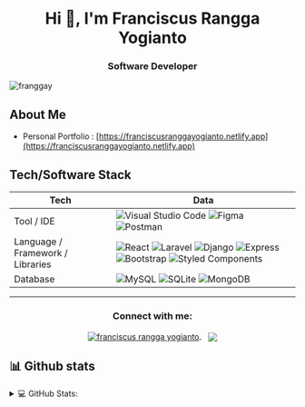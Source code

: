 <h1 align="center">Hi 👋, I'm Franciscus Rangga Yogianto</h1>
<h3 align="center">Software Developer</h3>

<p align="left"> 
    <img src="https://komarev.com/ghpvc/?username=franggay&label=Profile%20views&color=0e75b6&style=flat" alt="franggay" /> 
</p>

## About Me
- Personal Portfolio :  [https://franciscusranggayogianto.netlify.app](https://franciscusranggayogianto.netlify.app)


## Tech/Software Stack
Tech                     | Data  
-------------------------|------
Tool / IDE               | ![Visual Studio Code](https://img.shields.io/badge/Visual%20Studio%20Code-0078d7.svg?style=for-the-badge&logo=visual-studio-code&logoColor=white) ![Figma](https://img.shields.io/badge/figma-%23F24E1E.svg?style=for-the-badge&logo=figma&logoColor=white) ![Postman](https://img.shields.io/badge/Postman-FF6C37?style=for-the-badge&logo=postman&logoColor=white)
Language / Framework / Libraries        | ![React](https://img.shields.io/badge/react-%2320232a.svg?style=for-the-badge&logo=react&logoColor=%2361DAFB) ![Laravel](https://img.shields.io/badge/laravel-%23FF2D20.svg?style=for-the-badge&logo=laravel&logoColor=white) ![Django](https://img.shields.io/badge/django-%23092E20.svg?style=for-the-badge&logo=django&logoColor=white) ![Express](https://img.shields.io/badge/Express.js-000000?style=for-the-badge&logo=express&logoColor=white) ![Bootstrap](https://img.shields.io/badge/bootstrap-%23563D7C.svg?style=for-the-badge&logo=bootstrap&logoColor=white) ![Styled Components](https://img.shields.io/badge/styled--components-DB7093?style=for-the-badge&logo=styled-components&logoColor=white)
Database         | 	![MySQL](https://img.shields.io/badge/mysql-%2300f.svg?style=for-the-badge&logo=mysql&logoColor=white) ![SQLite](https://img.shields.io/badge/sqlite-%2307405e.svg?style=for-the-badge&logo=sqlite&logoColor=white) ![MongoDB](https://img.shields.io/badge/MongoDB-4EA94B?style=for-the-badge&logo=mongodb&logoColor=white)

<hr/>

<p align="center">

<h3 align="center">Connect with me:</h3>
<p align="center">
    <a href="https://www.linkedin.com/in/franciscusranggayogianto/" target="_blank">
        <img align="center" src="https://img.shields.io/badge/LinkedIn-0077B5?style=for-the-badge&logo=linkedin&logoColor=white" alt="franciscus rangga yogianto"/>
    </a>&nbsp;&nbsp;
    <a href="https://discordapp.com/users/440819706283425794/" target="_blank">
        <img align="center" src="https://img.shields.io/badge/Discord-7289DA?style=for-the-badge&logo=discord&logoColor=white"/>
    </a>
</p>

## 📊 Github stats
<details> 
  <summary>💻 GitHub Stats:</summary>
  <br/>
    <a href="https://github.com/anuraghazra/github-readme-stats"><img alt="franggay github stats" src="https://github-readme-stats.vercel.app/api?username=franggay&show_icons=true&locale=en" height="192px"/></a>
    <a href="https://github.com/anuraghazra/github-readme-stats"><img alt="franggay top languages" src="https://github-readme-stats.vercel.app/api/top-langs?username=franggay&show_icons=true&locale=en&layout=compact" alt="franggay" height="192px"/></a>
  <br/>
</details>